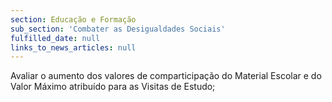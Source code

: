 ```yaml
---
section: Educação e Formação
sub_section: 'Combater as Desigualdades Sociais'
fulfilled_date: null
links_to_news_articles: null
---
```


Avaliar o aumento dos valores de comparticipação do Material Escolar e do Valor Máximo atribuído para as Visitas de Estudo;
